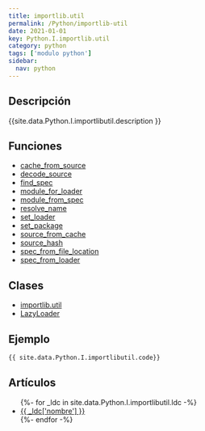 ```yaml
---
title: importlib.util
permalink: /Python/importlib-util
date: 2021-01-01
key: Python.I.importlib.util
category: python
tags: ['modulo python']
sidebar: 
  nav: python
---
```


## Descripción
{{site.data.Python.I.importlibutil.description }}

## Funciones
* [cache_from_source](/Python/importlib-util/cache_from_source/)
* [decode_source](/Python/importlib-util/decode_source/)
* [find_spec](/Python/importlib-util/find_spec/)
* [module_for_loader](/Python/importlib-util/module_for_loader/)
* [module_from_spec](/Python/importlib-util/module_from_spec/)
* [resolve_name](/Python/importlib-util/resolve_name/)
* [set_loader](/Python/importlib-util/set_loader/)
* [set_package](/Python/importlib-util/set_package/)
* [source_from_cache](/Python/importlib-util/source_from_cache/)
* [source_hash](/Python/importlib-util/source_hash/)
* [spec_from_file_location](/Python/importlib-util/spec_from_file_location/)
* [spec_from_loader](/Python/importlib-util/spec_from_loader/)

## Clases
* [importlib.util](/Python/importlib-util/importlib.util/)
* [LazyLoader](/Python/importlib-util/LazyLoader/)

## Ejemplo
~~~python
{{ site.data.Python.I.importlibutil.code}}
~~~

## Artículos
<ul>
{%- for _ldc in site.data.Python.I.importlibutil.ldc -%}
   <li>
       <a href="{{_ldc['url'] }}">{{ _ldc['nombre'] }}</a>
   </li>
{%- endfor -%}
</ul>
